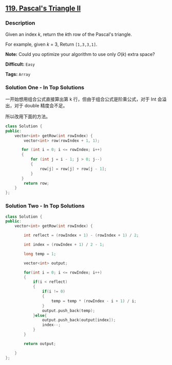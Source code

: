 ## [119. Pascal's Triangle II](https://leetcode.com/problems/pascals-triangle-ii/description/)

### Description

Given an index _k_, return the *k*th row of the Pascal's triangle.

For example, given _k_ = 3,
Return `[1,3,3,1]`.

**Note:**
Could you optimize your algorithm to use only _O_(_k_) extra space?

**Difficult:** `Easy`

**Tags:** `Array`

### Solution One - In Top Solutions

一开始想用组合公式直接算出第 k 行，但由于组合公式是阶乘公式，对于 Int 会溢出，对于 double 精度会不足。

所以改用下面的方法。

```c++
class Solution {
public:
    vector<int> getRow(int rowIndex) {
        vector<int> row(rowIndex + 1, 1);

       for (int i = 0; i <= rowIndex; i++)
       {
           for (int j = i - 1; j > 0; j--)
           {
               row[j] = row[j] + row[j - 1];
           }
       }
        return row;
    }
};
```

### Solution Two - In Top Solutions

```c++
class Solution {
public:
    vector<int> getRow(int rowIndex) {

        int reflect = (rowIndex + 1) - (rowIndex + 1) / 2;

        int index = (rowIndex + 1) / 2 - 1;

        long temp = 1;

        vector<int> output;

        for(int i = 0; i <= rowIndex; i++)
        {
            if(i < reflect)
            {
                if(i != 0)
                {
                    temp = temp * (rowIndex - i + 1) / i;
                }
                output.push_back(temp);
            }else{
                output.push_back(output[index]);
                index--;
            }
        }

        return output;

    }
};
```
